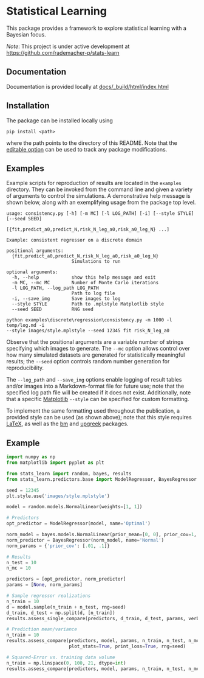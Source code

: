 # Statistical Learning
This package provides a framework to explore statistical learning with a Bayesian focus.

*Note*: This project is under active development at https://github.com/rademacher-p/stats-learn

## Documentation
Documentation is provided locally at [docs/_build/html/index.html](docs/_build/html/index.html)

## Installation
The package can be installed locally using
```
pip install <path>
```
where the path points to the directory of this README. Note that the
[editable option](https://pip.pypa.io/en/stable/cli/pip_install/) can be used to track any package modifications.

## Examples
Example scripts for reproduction of results are located in the `examples` directory. They can be invoked from the 
command line and given a variety of arguments to control the simulations. A demonstrative help message is shown below, 
along with an exemplifying usage from the package top level.

```
usage: consistency.py [-h] [-m MC] [-l LOG_PATH] [-i] [--style STYLE] [--seed SEED]
                      [{fit,predict_a0,predict_N,risk_N_leg_a0,risk_a0_leg_N} ...]

Example: consistent regressor on a discrete domain

positional arguments:
  {fit,predict_a0,predict_N,risk_N_leg_a0,risk_a0_leg_N}
                        Simulations to run

optional arguments:
  -h, --help            show this help message and exit
  -m MC, --mc MC        Number of Monte Carlo iterations
  -l LOG_PATH, --log_path LOG_PATH
                        Path to log file
  -i, --save_img        Save images to log
  --style STYLE         Path to .mplstyle Matplotlib style
  --seed SEED           RNG seed

```

```commandline
python examples\discrete\regression\consistency.py -m 1000 -l temp/log.md -i 
--style images/style.mplstyle --seed 12345 fit risk_N_leg_a0 
```

Observe that the positional arguments are a variable number of strings specifying which images to generate. The `--mc` 
option allows control over how many simulated datasets are generated for statistically meaningful results; the `--seed` 
option controls random number generation for reproducibility. 

The `--log_path` and `--save_img` options enable logging 
of result tables and/or images into a Markdown-format file for future use; note that the specified log path file will 
be created if it does not exist. Additionally, note that a specific [Matplotlib](https://matplotlib.org/) `--style` can 
be specified for custom formatting. 

To implement the same formatting used throughout the publication, a provided style
can be used (as shown above); note that this style requires [LaTeX](https://www.latex-project.org/), as well as the 
[bm](https://www.ctan.org/pkg/bm) and [upgreek](https://www.ctan.org/pkg/upgreek) packages.

## Example
```python
import numpy as np
from matplotlib import pyplot as plt

from stats_learn import random, bayes, results
from stats_learn.predictors.base import ModelRegressor, BayesRegressor

seed = 12345
plt.style.use('images/style.mplstyle')

model = random.models.NormalLinear(weights=[1, 1])

# Predictors
opt_predictor = ModelRegressor(model, name='Optimal')

norm_model = bayes.models.NormalLinear(prior_mean=[0, 0], prior_cov=1, allow_singular=True)
norm_predictor = BayesRegressor(norm_model, name='Normal')
norm_params = {'prior_cov': [.01, .1]}

# Results
n_test = 10
n_mc = 10

predictors = [opt_predictor, norm_predictor]
params = [None, norm_params]

# Sample regressor realizations
n_train = 10
d = model.sample(n_train + n_test, rng=seed)
d_train, d_test = np.split(d, [n_train])
results.assess_single_compare(predictors, d_train, d_test, params, verbose=True)

# Prediction mean/variance
n_train = 10
results.assess_compare(predictors, model, params, n_train, n_test, n_mc, stats=('mean', 'std'), verbose=True,
                       plot_stats=True, print_loss=True, rng=seed)

# Squared-Error vs. training data volume
n_train = np.linspace(0, 100, 21, dtype=int)
results.assess_compare(predictors, model, params, n_train, n_test, n_mc, verbose=True, plot_loss=True, rng=seed)
```